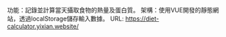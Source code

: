 功能：記錄並計算當天攝取食物的熱量及蛋白質。
架構：使用VUE開發的靜態網站，透過localStorage儲存輸入數據。
URL: https://diet-calculator.yixian.website/
